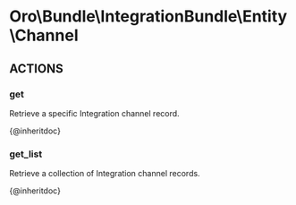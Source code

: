 # Oro\Bundle\IntegrationBundle\Entity\Channel

## ACTIONS  

### get

Retrieve a specific Integration channel record.

{@inheritdoc}

### get_list

Retrieve a collection of Integration channel records.

{@inheritdoc}

